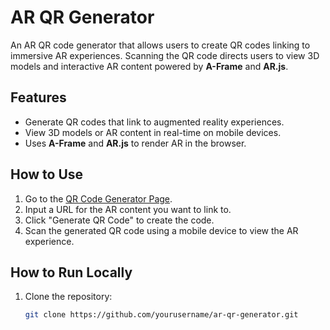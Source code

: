 # AR QR Generator

An AR QR code generator that allows users to create QR codes linking to immersive AR experiences. Scanning the QR code directs users to view 3D models and interactive AR content powered by **A-Frame** and **AR.js**.

## Features
- Generate QR codes that link to augmented reality experiences.
- View 3D models or AR content in real-time on mobile devices.
- Uses **A-Frame** and **AR.js** to render AR in the browser.

## How to Use
1. Go to the [QR Code Generator Page](https://yourusername.github.io/ar-qr-generator/).
2. Input a URL for the AR content you want to link to.
3. Click "Generate QR Code" to create the code.
4. Scan the generated QR code using a mobile device to view the AR experience.

## How to Run Locally
1. Clone the repository:
   ```bash
   git clone https://github.com/yourusername/ar-qr-generator.git
